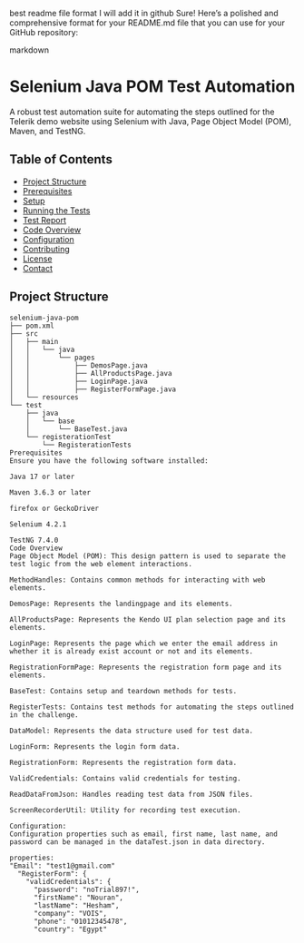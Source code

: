 best readme file format I will add it in github
Sure! Here’s a polished and comprehensive format for your README.md file that you can use for your GitHub repository:

markdown
# Selenium Java POM Test Automation

A robust test automation suite for automating the steps outlined for the Telerik demo website using Selenium with Java, Page Object Model (POM), Maven, and TestNG.

## Table of Contents

- [Project Structure](#project-structure)
- [Prerequisites](#prerequisites)
- [Setup](#setup)
- [Running the Tests](#running-the-tests)
- [Test Report](#test-report)
- [Code Overview](#code-overview)
- [Configuration](#configuration)
- [Contributing](#contributing)
- [License](#license)
- [Contact](#contact)

## Project Structure

```plaintext
selenium-java-pom
├── pom.xml
├── src
│   ├── main
│   │   └── java
│   │       └── pages
│   │           ├── DemosPage.java
│   │           ├── AllProductsPage.java
│   │           ├── LoginPage.java
│   │           ├── RegisterFormPage.java
│   └── resources
└── test
    ├── java
    │   └── base
    │       └── BaseTest.java
    └── registerationTest
        └── RegisterationTests
Prerequisites
Ensure you have the following software installed:

Java 17 or later

Maven 3.6.3 or later

firefox or GeckoDriver

Selenium 4.2.1

TestNG 7.4.0
Code Overview
Page Object Model (POM): This design pattern is used to separate the test logic from the web element interactions.

MethodHandles: Contains common methods for interacting with web elements.

DemosPage: Represents the landingpage and its elements.

AllProductsPage: Represents the Kendo UI plan selection page and its elements.

LoginPage: Represents the page which we enter the email address in whether it is already exist account or not and its elements.

RegistrationFormPage: Represents the registration form page and its elements.

BaseTest: Contains setup and teardown methods for tests.

RegisterTests: Contains test methods for automating the steps outlined in the challenge.

DataModel: Represents the data structure used for test data.

LoginForm: Represents the login form data.

RegistrationForm: Represents the registration form data.

ValidCredentials: Contains valid credentials for testing.

ReadDataFromJson: Handles reading test data from JSON files.

ScreenRecorderUtil: Utility for recording test execution.

Configuration:
Configuration properties such as email, first name, last name, and password can be managed in the dataTest.json in data directory.

properties:
"Email": "test1@gmail.com"
  "RegisterForm": {
    "validCredentials": {
      "password": "noTrial897!",
      "firstName": "Nouran",
      "lastName": "Hesham",
      "company": "VOIS",
      "phone": "01012345478",
      "country": "Egypt"
